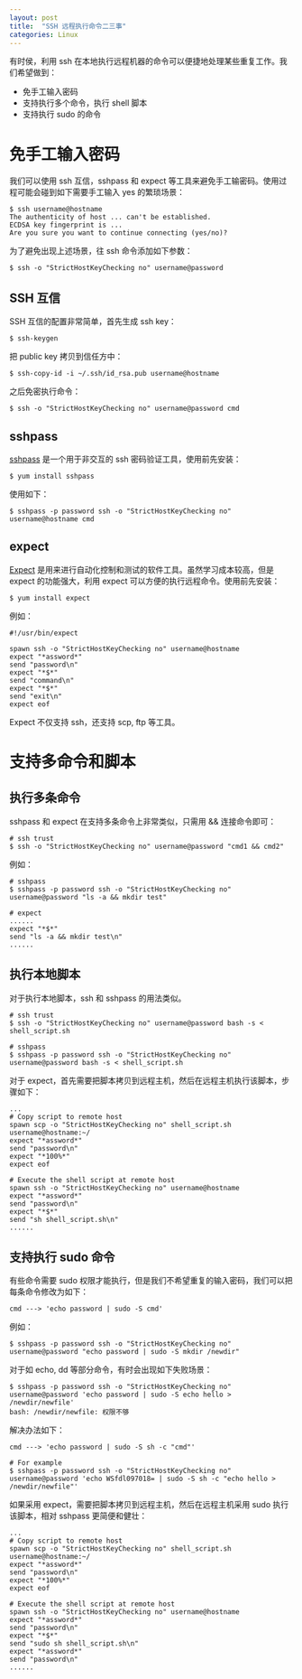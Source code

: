 ```yaml
---
layout: post
title:  "SSH 远程执行命令二三事"
categories: Linux
---
```


有时侯，利用 ssh 在本地执行远程机器的命令可以便捷地处理某些重复工作。我们希望做到：

- 免手工输入密码
- 支持执行多个命令，执行 shell 脚本
- 支持执行 sudo 的命令

# 免手工输入密码

我们可以使用 ssh 互信，sshpass 和 expect 等工具来避免手工输密码。使用过程可能会碰到如下需要手工输入 yes 的繁琐场景：

```
$ ssh username@hostname
The authenticity of host ... can't be established.
ECDSA key fingerprint is ...
Are you sure you want to continue connecting (yes/no)?
```

为了避免出现上述场景，往 ssh 命令添加如下参数：

```
$ ssh -o "StrictHostKeyChecking no" username@password
```

## SSH 互信

SSH 互信的配置非常简单，首先生成 ssh key：

```
$ ssh-keygen
```

把 public key 拷贝到信任方中：

```
$ ssh-copy-id -i ~/.ssh/id_rsa.pub username@hostname
```

之后免密执行命令：

```
$ ssh -o "StrictHostKeyChecking no" username@password cmd
```

## sshpass

[sshpass](https://linux.die.net/man/1/sshpass) 是一个用于非交互的 ssh 密码验证工具，使用前先安装：

``` shell
$ yum install sshpass
```

使用如下：

``` shell
$ sshpass -p password ssh -o "StrictHostKeyChecking no" username@hostname cmd
```

## expect

[Expect](http://expect.sourceforge.net/) 是用来进行自动化控制和测试的软件工具。虽然学习成本较高，但是 expect 的功能强大，利用 expect 可以方便的执行远程命令。使用前先安装：

``` shell
$ yum install expect
```

例如：

``` shell
#!/usr/bin/expect

spawn ssh -o "StrictHostKeyChecking no" username@hostname
expect "*assword*"
send "password\n"
expect "*$*"
send "command\n"
expect "*$*"
send "exit\n"
expect eof
```

Expect 不仅支持 ssh，还支持 scp, ftp 等工具。

# 支持多命令和脚本

## 执行多条命令

sshpass 和 expect 在支持多条命令上非常类似，只需用 && 连接命令即可：

``` shell
# ssh trust
$ ssh -o "StrictHostKeyChecking no" username@password "cmd1 && cmd2"
```

例如：

``` shell
# sshpass
$ sshpass -p password ssh -o "StrictHostKeyChecking no" username@password "ls -a && mkdir test"

# expect
......
expect "*$*"
send "ls -a && mkdir test\n"
......
```

## 执行本地脚本

对于执行本地脚本，ssh 和 sshpass 的用法类似。

``` shell
# ssh trust
$ ssh -o "StrictHostKeyChecking no" username@password bash -s < shell_script.sh

# sshpass
$ sshpass -p password ssh -o "StrictHostKeyChecking no" username@password bash -s < shell_script.sh
```

对于 expect，首先需要把脚本拷贝到远程主机，然后在远程主机执行该脚本，步骤如下：

``` shell
...
# Copy script to remote host
spawn scp -o "StrictHostKeyChecking no" shell_script.sh username@hostname:~/
expect "*assword*"
send "password\n"
expect "*100%*"
expect eof

# Execute the shell script at remote host
spawn ssh -o "StrictHostKeyChecking no" username@hostname
expect "*assword*"
send "password\n"
expect "*$*"
send "sh shell_script.sh\n"
......
```

## 支持执行 sudo 命令

有些命令需要 sudo 权限才能执行，但是我们不希望重复的输入密码，我们可以把每条命令修改为如下：

``` shell
cmd ---> 'echo password | sudo -S cmd'
```

例如：

``` shell
$ sshpass -p password ssh -o "StrictHostKeyChecking no" username@password "echo password | sudo -S mkdir /newdir"
```

对于如 echo, dd 等部分命令，有时会出现如下失败场景：

``` shell
$ sshpass -p password ssh -o "StrictHostKeyChecking no" username@password 'echo password | sudo -S echo hello > /newdir/newfile'
bash: /newdir/newfile: 权限不够
```

解决办法如下：

``` shell
cmd ---> 'echo password | sudo -S sh -c "cmd"'

# For example
$ sshpass -p password ssh -o "StrictHostKeyChecking no" username@password 'echo WSfdl097018= | sudo -S sh -c "echo hello >  /newdir/newfile"'
```
如果采用 expect，需要把脚本拷贝到远程主机，然后在远程主机采用 sudo 执行该脚本，相对 sshpass 更简便和健壮：

``` shell
...
# Copy script to remote host
spawn scp -o "StrictHostKeyChecking no" shell_script.sh username@hostname:~/
expect "*assword*"
send "password\n"
expect "*100%*"
expect eof

# Execute the shell script at remote host
spawn ssh -o "StrictHostKeyChecking no" username@hostname
expect "*assword*"
send "password\n"
expect "*$*"
send "sudo sh shell_script.sh\n"
expect "*assword*"
send "password\n"
......
```

